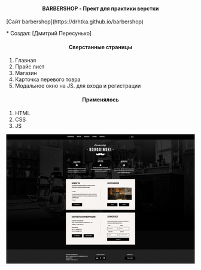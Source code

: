 
<h4 align="center">BARBERSHOP - Прект для практики верстки</h4>
<p>[Сайт barbershop](https://drhtka.github.io/barbershop)</p>
* Создал: [Дмитрий Пересунько]<!--(https://pydjango.ru/).-->



<h4 align="center">Сверстанные страницы</h4>
  <ol>
      <li>Главная</li>
      <li>Прайс лист</li>
      <li>Магазин </li>
      <li>Карточка перевого товра </li>
      <li>Модальное окно на JS. для входа и регистрации</li>
  </ol>

<h4 align="center">Применялось</h4>

  <ol>
      <li>HTML</li>
      <li>CSS</li>
      <li>JS</li>
  </ol>


![alt text](screenshots/filename.jpg "Описание будет тут")

<!-- <h4 align="center">В играх применяется:</h4>

* [Python 3.9](https://www.python.org/downloads/release/python-369/)
* [Django 3](https://www.djangoproject.com/) как основной фреймворк для бекенда


<h3 align="center">Программа Курса</h4>

<h6><div>Прект № 1</div></h6>
   <li>Форма обратной связи JS + Django</li>
   <h5><div>Описание</div></h5> -->
